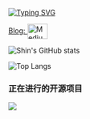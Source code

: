 [![Typing SVG](https://readme-typing-svg.herokuapp.com?multiline=true&width=500&lines=Full-stack+web+developer++++++++++)](https://git.io/typing-svg)


<a href="https://blog.codewithshin.com/" target="blank">Blog: <img align="center" src="https://cdn.jsdelivr.net/npm/simple-icons@3.0.1/icons/medium.svg" alt="Medium" height="30" width="40" /></a> 


![Shin's GitHub stats](https://github-readme-stats.vercel.app/api?username=menjunyi&show_icons=true&theme=tokyonight)


![Top Langs](https://github-readme-stats.vercel.app/api/top-langs/?username=menjunyi&layout=compact)


### 正在进行的开源项目


![](https://komarev.com/ghpvc/?username=menjunyi)
